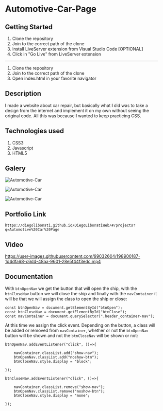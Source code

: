 # Automotive-Car-Page

## Getting Started

1. Clone the repository
2. Join to the correct path of the clone
3. Install LiveServer extension from Visual Studio Code [OPTIONAL]
4. Click in "Go Live" from LiveServer extension

---

1. Clone the repository
2. Join to the correct path of the clone
3. Open index.html in your favorite navigator

## Description

I made a website about car repair, but basically what I did was to take a design from the internet and implement it on my own without seeing the original code. All this was because I wanted to keep practicing CSS.

## Technologies used

1. CSS3
2. Javascript
3. HTML5

## Galery

![Automotive-Car](https://raw.githubusercontent.com/DiegoLibonati/DiegoLibonatiWeb/main/data/projects/Css/Imagenes/automotive-0.jpg)

![Automotive-Car](https://raw.githubusercontent.com/DiegoLibonati/DiegoLibonatiWeb/main/data/projects/Css/Imagenes/automotive-1.jpg)

![Automotive-Car](https://raw.githubusercontent.com/DiegoLibonati/DiegoLibonatiWeb/main/data/projects/Css/Imagenes/automotive-2.jpg)

## Portfolio Link

`https://diegolibonati.github.io/DiegoLibonatiWeb/#/projects?q=Automotive%20Car%20Page`

## Video

https://user-images.githubusercontent.com/99032604/198900187-1d4dfa68-c6d4-48aa-9601-28e5f44f3edc.mp4

## Documentation

With `btnOpenNav` we get the button that will open the ship, with the `btnCloseNav` button we will close the ship and finally with the `navContainer` it will be that we will assign the class to open the ship or close:

```
const btnOpenNav = document.getElementById("btnOpen");
const btnCloseNav = document.getElementById("btnClose");
const navContainer = document.querySelector(".header_container-nav");
```

At this time we assign the click event. Depending on the button, a class will be added or removed from `navContainer`, whether or not the `btnOpenNav` button will be shown and not the `btnCloseNav` will be shown or not:

```
btnOpenNav.addEventListener("click", ()=>{

    navContainer.classList.add("show-nav");
    btnOpenNav.classList.add("noshow-btn");
    btnCloseNav.style.display = "block";

});

btnCloseNav.addEventListener("click", ()=>{

    navContainer.classList.remove("show-nav");
    btnOpenNav.classList.remove("noshow-btn");
    btnCloseNav.style.display = "none";

});
```
